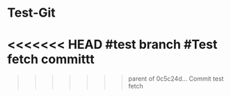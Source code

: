 
# Test-Git
<<<<<<< HEAD
#test branch
#Test fetch
committt
=======
>>>>>>> parent of 0c5c24d... Commit test fetch

